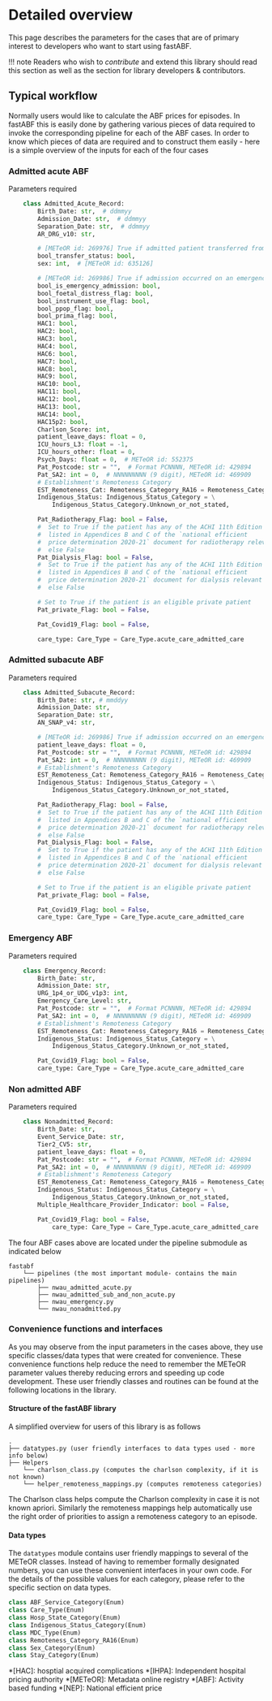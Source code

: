 # Detailed overview

This page describes the parameters for the cases that are of primary interest to developers who want to start using fastABF.


!!! note 
    Readers who wish to *contribute* and extend this library should read this section as well as the section for library developers & contributors.

## Typical workflow

Normally users would like to calculate the ABF prices for episodes. In fastABF this is easily done by gathering various pieces of data required to invoke the corresponding pipeline for each of the ABF cases. In order to know which pieces of data are required and to construct them easily - here is a simple overview of the inputs for each of the four cases


### Admitted acute ABF
Parameters required

``` python
    class Admitted_Acute_Record: 
        Birth_Date: str,  # ddmmyy
        Admission_Date: str,  # ddmmyy
        Separation_Date: str,  # ddmmyy
        AR_DRG_v10: str,

        # [METeOR id: 269976] True if admitted patient transferred from another hospital.
        bool_transfer_status: bool,
        sex: int,  # [METeOR id: 635126]

        # [METeOR id: 269986] True if admission occurred on an emergency basis
        bool_is_emergency_admission: bool,
        bool_foetal_distress_flag: bool,
        bool_instrument_use_flag: bool,
        bool_ppop_flag: bool,
        bool_prima_flag: bool,
        HAC1: bool,
        HAC2: bool,
        HAC3: bool,
        HAC4: bool,
        HAC6: bool,
        HAC7: bool,
        HAC8: bool,
        HAC9: bool,
        HAC10: bool,
        HAC11: bool,
        HAC12: bool,
        HAC13: bool,
        HAC14: bool,
        HAC15p2: bool,
        Charlson_Score: int,
        patient_leave_days: float = 0,
        ICU_hours_L3: float = -1,
        ICU_hours_other: float = 0,
        Psych_Days: float = 0,  # METeOR id: 552375
        Pat_Postcode: str = "",  # Format PCNNNN, METeOR id: 429894
        Pat_SA2: int = 0,  # NNNNNNNNN (9 digit), METeOR id: 469909
        # Establishment's Remoteness Category
        EST_Remoteness_Cat: Remoteness_Category_RA16 = Remoteness_Category_RA16.Unknown,
        Indigenous_Status: Indigenous_Status_Category = \
            Indigenous_Status_Category.Unknown_or_not_stated,

        Pat_Radiotherapy_Flag: bool = False,
        #  Set to True if the patient has any of the ACHI 11th Edition codes
        #  listed in Appendices B and C of the `national efficient
        #  price determination 2020-21` document for radiotherapy relevant codes
        #  else False
        Pat_Dialysis_Flag: bool = False,
        #  Set to True if the patient has any of the ACHI 11th Edition codes
        #  listed in Appendices B and C of the `national efficient
        #  price determination 2020-21` document for dialysis relevant codes
        #  else False

        # Set to True if the patient is an eligible private patient
        Pat_private_Flag: bool = False,

        Pat_Covid19_Flag: bool = False,

        care_type: Care_Type = Care_Type.acute_care_admitted_care
```
### Admitted subacute ABF
Parameters required
``` python
    class Admitted_Subacute_Record:
        Birth_Date: str, # mmddyy
        Admission_Date: str,
        Separation_Date: str,
        AN_SNAP_v4: str,

        # [METeOR id: 269986] True if admission occurred on an emergency basis
        patient_leave_days: float = 0,
        Pat_Postcode: str = "",  # Format PCNNNN, METeOR id: 429894
        Pat_SA2: int = 0,  # NNNNNNNNN (9 digit), METeOR id: 469909
        # Establishment's Remoteness Category
        EST_Remoteness_Cat: Remoteness_Category_RA16 = Remoteness_Category_RA16.Unknown,
        Indigenous_Status: Indigenous_Status_Category = \
            Indigenous_Status_Category.Unknown_or_not_stated,

        Pat_Radiotherapy_Flag: bool = False,
        #  Set to True if the patient has any of the ACHI 11th Edition codes
        #  listed in Appendices B and C of the `national efficient
        #  price determination 2020-21` document for radiotherapy relevant codes
        #  else False
        Pat_Dialysis_Flag: bool = False,
        #  Set to True if the patient has any of the ACHI 11th Edition codes
        #  listed in Appendices B and C of the `national efficient
        #  price determination 2020-21` document for dialysis relevant codes
        #  else False

        # Set to True if the patient is an eligible private patient
        Pat_private_Flag: bool = False,

        Pat_Covid19_Flag: bool = False,
        care_type: Care_Type = Care_Type.acute_care_admitted_care
```

### Emergency  ABF 
Parameters required
``` python
    class Emergency_Record:
        Birth_Date: str,
        Admission_Date: str,
        URG_1p4_or_UDG_v1p3: int,
        Emergency_Care_Level: str,
        Pat_Postcode: str = "",  # Format PCNNNN, METeOR id: 429894
        Pat_SA2: int = 0,  # NNNNNNNNN (9 digit), METeOR id: 469909
        # Establishment's Remoteness Category
        EST_Remoteness_Cat: Remoteness_Category_RA16 = Remoteness_Category_RA16.Unknown,
        Indigenous_Status: Indigenous_Status_Category = \
            Indigenous_Status_Category.Unknown_or_not_stated,

        Pat_Covid19_Flag: bool = False,
        care_type: Care_Type = Care_Type.acute_care_admitted_care
```

### Non admitted ABF
Parameters required
``` python
    class Nonadmitted_Record:
        Birth_Date: str,
        Event_Service_Date: str,
        Tier2_CV5: str,
        patient_leave_days: float = 0,
        Pat_Postcode: str = "",  # Format PCNNNN, METeOR id: 429894
        Pat_SA2: int = 0,  # NNNNNNNNN (9 digit), METeOR id: 469909
        # Establishment's Remoteness Category
        EST_Remoteness_Cat: Remoteness_Category_RA16 = Remoteness_Category_RA16.Unknown,
        Indigenous_Status: Indigenous_Status_Category = \
            Indigenous_Status_Category.Unknown_or_not_stated,
        Multiple_Healthcare_Provider_Indicator: bool = False,

        Pat_Covid19_Flag: bool = False,
            care_type: Care_Type = Care_Type.acute_care_admitted_care
```
The four ABF cases above are located under the pipeline submodule as indicated below

```
fastabf
    └── pipelines (the most important module- contains the main pipelines)
        ├── nwau_admitted_acute.py 
        ├── nwau_admitted_sub_and_non_acute.py
        ├── nwau_emergency.py
        └── nwau_nonadmitted.py
```
### Convenience functions and interfaces
As you may observe from the input parameters in the cases above, they use 
specific classes/data types that were created for convenience. These convenience functions help reduce the need to remember the METeOR parameter values thereby reducing errors and speeding up code development. 
These user friendly classes and routines can be found at the following locations in the library. 

#### Structure of the fastABF library
A simplified overview for users of this library is as follows
``` 
.
├── datatypes.py (user friendly interfaces to data types used - more info below)
├── Helpers 
    └── charlson_class.py (computes the charlson complexity, if it is not known)
    └── helper_remoteness_mappings.py (computes remoteness categories)
```
The Charlson class helps compute the Charlson complexity in case it is not known apriori. 
Similarly the remoteness mappings help automatically use the right order of priorities to assign a remoteness category to an episode. 

#### Data types
The `datatypes` module contains user friendly mappings to several of the METeOR classes. Instead of having to remember formally designated numbers, you can use these convenient interfaces in your own code.  For the details of the possible values for each category, please refer to the specific section on data types.
``` python
class ABF_Service_Category(Enum)
class Care_Type(Enum)  
class Hosp_State_Category(Enum)
class Indigenous_Status_Category(Enum)
class MDC_Type(Enum)
class Remoteness_Category_RA16(Enum)
class Sex_Category(Enum)
class Stay_Category(Enum)
```


*[HAC]: hosptial acquired complications
*[IHPA]: Independent hospital pricing authority
*[METeOR]:  Metadata online registry 
*[ABF]: Activity based funding
*[NEP]: National efficient price
